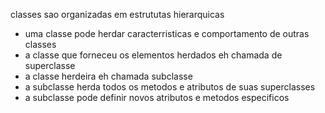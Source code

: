 classes sao organizadas em estrututas hierarquicas
- uma classe pode herdar caracterristicas e comportamento de outras classes
- a classe que forneceu os elementos herdados eh chamada de superclasse
- a classe herdeira eh chamada subclasse
- a subclasse herda todos os metodos e atributos de suas superclasses
- a subclasse pode definir novos atributos e metodos especificos